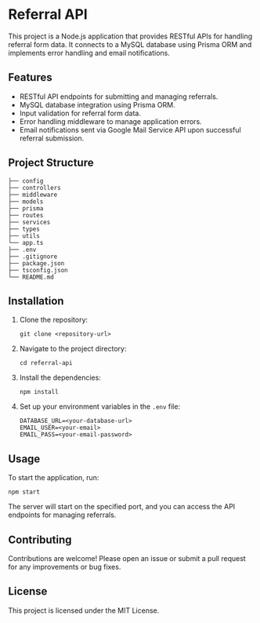 # Referral API

This project is a Node.js application that provides RESTful APIs for handling referral form data. It connects to a MySQL database using Prisma ORM and implements error handling and email notifications.

## Features

- RESTful API endpoints for submitting and managing referrals.
- MySQL database integration using Prisma ORM.
- Input validation for referral form data.
- Error handling middleware to manage application errors.
- Email notifications sent via Google Mail Service API upon successful referral submission.

## Project Structure

```
├── config
├── controllers
├── middleware
├── models
├── prisma
├── routes
├── services
├── types
├── utils
└── app.ts
├── .env
├── .gitignore
├── package.json
├── tsconfig.json
└── README.md
```

## Installation

1. Clone the repository:
   ```
   git clone <repository-url>
   ```

2. Navigate to the project directory:
   ```
   cd referral-api
   ```

3. Install the dependencies:
   ```
   npm install
   ```

4. Set up your environment variables in the `.env` file:
   ```
   DATABASE_URL=<your-database-url>
   EMAIL_USER=<your-email>
   EMAIL_PASS=<your-email-password>
   ```

## Usage

To start the application, run:
```
npm start
```

The server will start on the specified port, and you can access the API endpoints for managing referrals.

## Contributing

Contributions are welcome! Please open an issue or submit a pull request for any improvements or bug fixes.

## License

This project is licensed under the MIT License.
